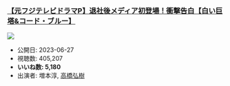### [【元フジテレビドラマP】退社後メディア初登場！衝撃告白【白い巨塔&コード・ブルー】](https://www.youtube.com/watch?v=Bh3rYhRTVLA)
[![](https://img.youtube.com/vi/Bh3rYhRTVLA/sddefault.jpg)](https://www.youtube.com/watch?v=Bh3rYhRTVLA)
-   公開日: 2023-06-27
-   視聴数: 405,207
-   **いいね数: 5,180**
-   出演者: 増本淳, [高橋弘樹](/rehacq_fan/people/高橋弘樹 "wikilink")
